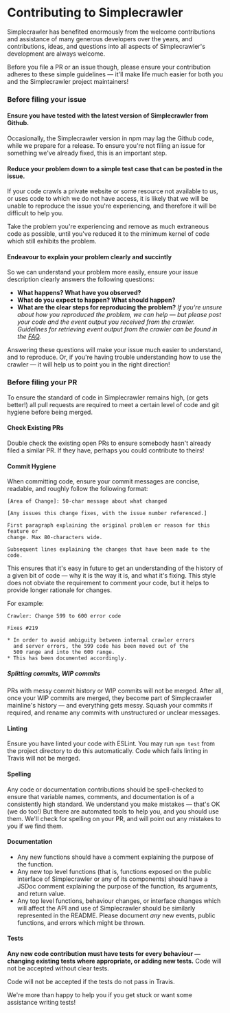 # Contributing to Simplecrawler

Simplecrawler has benefited enormously from the welcome contributions and
assistance of many generous developers over the years, and contributions, ideas,
and questions into all aspects of Simplecrawler's development are always
welcome.

Before you file a PR or an issue though, please ensure your contribution adheres
to these simple guidelines — it'll make life much easier for both you and the
Simplecrawler project maintainers!

### Before filing your issue

#### Ensure you have tested with the latest version of Simplecrawler from Github.

Occasionally, the Simplecrawler version in npm may lag the Github code, while we
prepare for a release. To ensure you're not filing an issue for something we've
already fixed, this is an important step.

#### Reduce your problem down to a simple test case that can be posted in the issue.

If your code crawls a private website or some resource not available to us, or
uses code to which we do not have access, it is likely that we will be unable to
reproduce the issue you're experiencing, and therefore it will be difficult to
help you.

Take the problem you're experiencing and remove as much extraneous code as
possible, until you've reduced it to the minimum kernel of code which still
exhibits the problem.

#### Endeavour to explain your problem clearly and succintly

So we can understand your problem more easily, ensure your issue description
clearly answers the following questions:

* **What happens? What have you observed?**
* **What do you expect to happen? What should happen?**
* **What are the clear steps for reproducing the problem?** *If you're unsure
  about how you reproduced the problem, we can help — but please post your code
  and the event output you received from the crawler. Guidelines for retrieving
  event output from the crawler can be found in the [FAQ](https://github.com/simplecrawler/simplecrawler#faqtroubleshooting).*

Answering these questions will make your issue much easier to understand, and to
reproduce. Or, if you're having trouble understanding how to use the crawler —
it will help us to point you in the right direction!

### Before filing your PR

To ensure the standard of code in Simplecrawler remains high, (or gets better!)
all pull requests are required to meet a certain level of code and git hygiene
before being merged.

#### Check Existing PRs

Double check the existing open PRs to ensure somebody hasn't already filed a
similar PR. If they have, perhaps you could contribute to theirs!

#### Commit Hygiene

When committing code, ensure your commit messages are concise, readable, and
roughly follow the following format:

```
[Area of Change]: 50-char message about what changed

[Any issues this change fixes, with the issue number referenced.]

First paragraph explaining the original problem or reason for this feature or
change. Max 80-characters wide.

Subsequent lines explaining the changes that have been made to the code.
```

This ensures that it's easy in future to get an understanding of the history of
a given bit of code — why it is the way it is, and what it's fixing. This style
does not obviate the requirement to comment your code, but it helps to provide
longer rationale for changes.

For example:

```
Crawler: Change 599 to 600 error code

Fixes #219

* In order to avoid ambiguity between internal crawler errors
  and server errors, the 599 code has been moved out of the
  500 range and into the 600 range.
* This has been documented accordingly.
```

##### Splitting commits, WIP commits

PRs with messy commit history or WIP commits will not be merged. After all, once
your WIP commits are merged, they become part of Simplecrawler mainline's
history — and everything gets messy. Squash your commits if required, and
rename any commits with unstructured or unclear messages.

#### Linting

Ensure you have linted your code with ESLint. You may run `npm test` from the
project directory to do this automatically. Code which fails linting in Travis
will not be merged.

#### Spelling

Any code or documentation contributions should be spell-checked to ensure that
variable names, comments, and documentation is of a consistently high standard.
We understand you make mistakes — that's OK (we do too!) But there are automated
tools to help you, and you should use them. We'll check for spelling on your PR,
and will point out any mistakes to you if we find them.

#### Documentation

* Any new functions should have a comment explaining the purpose of the function.
* Any new top level functions (that is, functions exposed on the public
  interface of Simplecrawler or any of its components) should have a JSDoc
  comment explaining the purpose of the function, its arguments, and return
  value.
* Any top level functions, behaviour changes, or interface changes which will
  affect the API and use of Simplecrawler should be similarly represented in
  the README. Please document *any* new events, public functions, and errors
  which might be thrown.

#### Tests

**Any new code contribution must have tests for every behaviour — changing
existing tests where appropriate, or adding new tests.** Code will not be
accepted without clear tests.

Code will not be accepted if the tests do not pass in Travis.

We're more than happy to help you if you get stuck or want some assistance
writing tests!
